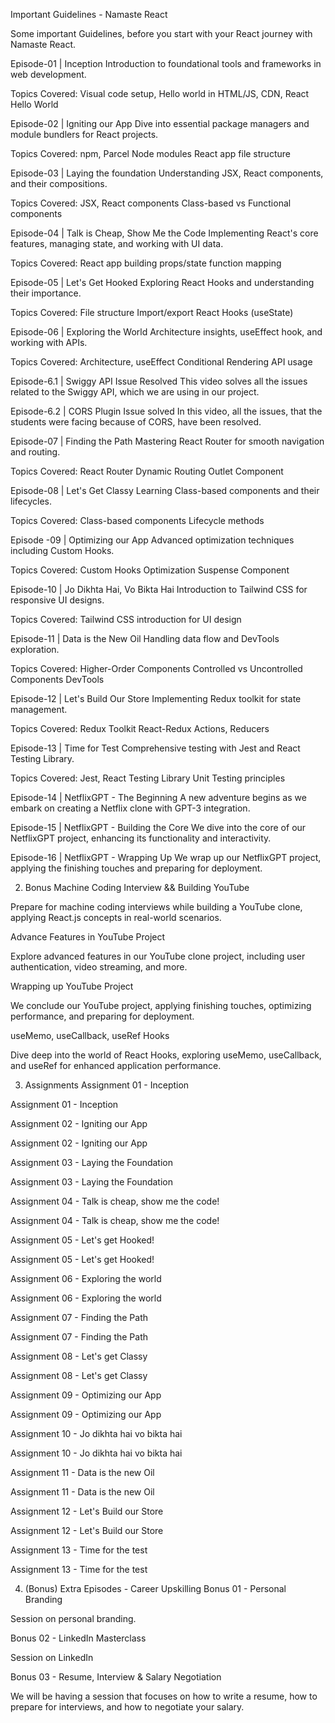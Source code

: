 Important Guidelines - Namaste React

Some important Guidelines, before you start with your React journey with Namaste React.

Episode-01 | Inception
Introduction to foundational tools and frameworks in web development.

Topics Covered:
Visual code setup,
Hello world in HTML/JS,
CDN, React Hello World

Episode-02 | Igniting our App
Dive into essential package managers and module bundlers for React projects.

Topics Covered:
npm, Parcel
Node modules
React app file structure

Episode-03 | Laying the foundation
Understanding JSX, React components, and their compositions.

Topics Covered:
JSX, React components
Class-based vs Functional components

Episode-04 | Talk is Cheap, Show Me the Code
Implementing React's core features, managing state, and working with UI data.

Topics Covered:
React app building
props/state
function mapping

Episode-05 | Let's Get Hooked
Exploring React Hooks and understanding their importance.

Topics Covered:
File structure
Import/export
React Hooks (useState)

Episode-06 | Exploring the World
Architecture insights, useEffect hook, and working with APIs.

Topics Covered:
Architecture, useEffect
Conditional Rendering
API usage

Episode-6.1 | Swiggy API Issue Resolved
This video solves all the issues related to the Swiggy API, which we are using in our project.

Episode-6.2 | CORS Plugin Issue solved
In this video, all the issues, that the students were facing because of CORS, have been resolved.

Episode-07 | Finding the Path
Mastering React Router for smooth navigation and routing.

Topics Covered:
React Router
Dynamic Routing
Outlet Component

Episode-08 | Let's Get Classy
Learning Class-based components and their lifecycles.

Topics Covered:
Class-based components
Lifecycle methods

Episode -09 | Optimizing our App
Advanced optimization techniques including Custom Hooks.

Topics Covered:
Custom Hooks
Optimization
Suspense Component

Episode-10 | Jo Dikhta Hai, Vo Bikta Hai
Introduction to Tailwind CSS for responsive UI designs.

Topics Covered:
Tailwind CSS introduction for UI design

Episode-11 | Data is the New Oil
Handling data flow and DevTools exploration.

Topics Covered:
Higher-Order Components
Controlled vs Uncontrolled Components
DevTools

Episode-12 | Let's Build Our Store
Implementing Redux toolkit for state management.

Topics Covered:
Redux Toolkit
React-Redux
Actions, Reducers

Episode-13 | Time for Test
Comprehensive testing with Jest and React Testing Library.

Topics Covered:
Jest, React Testing Library
Unit Testing principles

Episode-14 | NetflixGPT - The Beginning
A new adventure begins as we embark on creating a Netflix clone with GPT-3 integration.

Episode-15 | NetflixGPT - Building the Core
We dive into the core of our NetflixGPT project, enhancing its functionality and interactivity.

Episode-16 | NetflixGPT - Wrapping Up
We wrap up our NetflixGPT project, applying the finishing touches and preparing for deployment.


2. Bonus
Machine Coding Interview && Building YouTube

Prepare for machine coding interviews while building a YouTube clone, applying React.js concepts in real-world scenarios.

Advance Features in YouTube Project

Explore advanced features in our YouTube clone project, including user authentication, video streaming, and more.

Wrapping up YouTube Project

We conclude our YouTube project, applying finishing touches, optimizing performance, and preparing for deployment.

useMemo, useCallback, useRef Hooks

Dive deep into the world of React Hooks, exploring useMemo, useCallback, and useRef for enhanced application performance.


3. Assignments
Assignment 01 - Inception

Assignment 01 - Inception

Assignment 02 - Igniting our App

Assignment 02 - Igniting our App

Assignment 03 - Laying the Foundation

Assignment 03 - Laying the Foundation

Assignment 04 - Talk is cheap, show me the code!

Assignment 04 - Talk is cheap, show me the code!

Assignment 05 - Let's get Hooked!

Assignment 05 - Let's get Hooked!

Assignment 06 - Exploring the world

Assignment 06 - Exploring the world

Assignment 07 - Finding the Path

Assignment 07 - Finding the Path

Assignment 08 - Let's get Classy

Assignment 08 - Let's get Classy

Assignment 09 - Optimizing our App

Assignment 09 - Optimizing our App

Assignment 10 - Jo dikhta hai vo bikta hai

Assignment 10 - Jo dikhta hai vo bikta hai

Assignment 11 - Data is the new Oil

Assignment 11 - Data is the new Oil

Assignment 12 - Let's Build our Store

Assignment 12 - Let's Build our Store

Assignment 13 - Time for the test

Assignment 13 - Time for the test


4. (Bonus) Extra Episodes - Career Upskilling
Bonus 01 - Personal Branding

Session on personal branding.

Bonus 02 - LinkedIn Masterclass

Session on LinkedIn

Bonus 03 - Resume, Interview & Salary Negotiation

We will be having a session that focuses on how to write a resume, how to prepare for interviews, and how to negotiate your salary.
 
